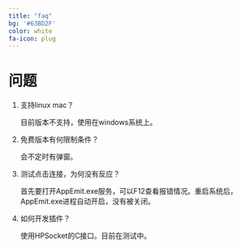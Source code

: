 ```yaml
---
title: "faq"
bg: '#63BD2F'
color: white
fa-icon: plug
---
```


#  问题

1.	支持linux mac？

    目前版本不支持，使用在windows系统上。
2.	免费版本有何限制条件？

    会不定时有弹窗。
3.	测试点击连接，为何没有反应？ 

    首先要打开AppEmit.exe服务，可以F12查看报错情况。重启系统后，AppEmit.exe进程自动开启，没有被关闭。
4.	如何开发插件？

    使用HPSocket的C接口。目前在测试中。
 
